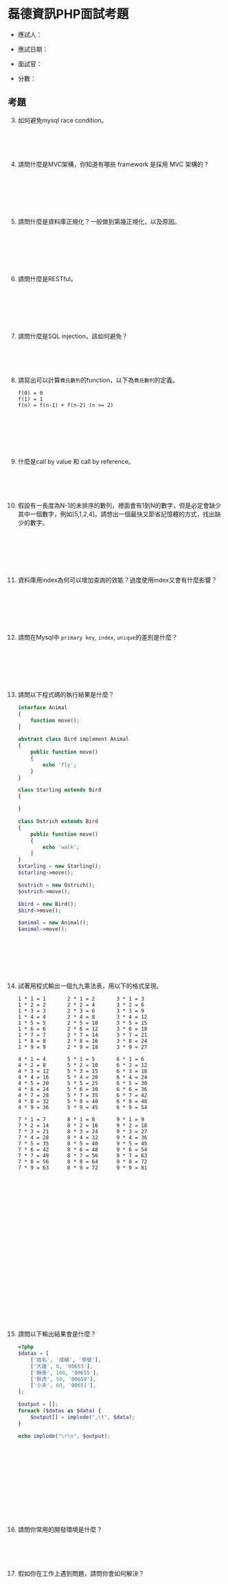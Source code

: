 # 磊德資訊PHP面試考題

- 應試人：

- 應試日期：

- 面試官：

- 分數：


## 考題

3. 如何避免mysql race condition。
	<br>
	<br>
	<br>
	<br>
	<br>
	

4. 請問什麼是MVC架構，你知道有哪些 framework 是採用 MVC 架構的？
	
	<br>
	<br>
	<br>
	<br>
	<br>

6. 請問什麼是資料庫正規化？一般做到第幾正規化，以及原因。
	
	<br>
	<br>
	<br>
	<br>
	<br>


8. 請問什麼是RESTful。

	<br>
	<br>
	<br>
	<br>
	<br>

9. 請問什麼是SQL injection，該如何避免？
	<br>
	<br>
	<br>
	<br>
	<br>


10. 請寫出可以計算`費氏數列`的function，以下為`費氏數列`的定義。

	```
	f(0) = 0
	f(1) = 1
	f(n) = f(n-1) + f(n-2) (n >= 2)
	```
	
	<br>
	<br>
	<br>
	<br>
	<br>


12. 什麼是call by value 和 call by reference。
	<br>
	<br>
	<br>
	<br>
	<br>

14. 假設有一長度為N-1的未排序的數列，裡面會有1到N的數字，但是必定會缺少其中一個數字，例如[5,1,2,4]。請想出一個最快又節省記憶體的方式，找出缺少的數字。
	
	<br>
	<br>
	<br>
	<br>
	<br>

16. 資料庫用index為何可以增加查詢的效能？過度使用index又會有什麼影響？
	
	<br>
	<br>
	<br>
	<br>
	<br>
	
17. 請問在Mysql中 `primary key`, `index`, `unique`的差別是什麼？

	<br>
	<br>
	<br>
	<br>
	<br>
	
17. 請問以下程式碼的執行結果是什麼？
	
	``` php
	interface Animal
	{
		function move();
	}
	
	abstract class Bird implement Animal
	{
		public function move()
		{
			echo 'fly';
		}
	}
	
	class Starling extends Bird
	{
	
	}
	
	class Ostrich extends Bird
	{
		public function move()
		{
			echo 'walk';
		]
	}
	$starling = new Starling();
	$starling->move();
	
	$ostrich = new Ostrich();
	$ostrich->move();
	
	$bird = new Bird();
	$bird->move();
	
	$animal = new Animal();
	$animal->move();
	```
	<br>
	<br>
	<br>
	<br>
	<br>

1. 試著用程式輸出一個九九乘法表，用以下的格式呈現。

	```
	1 * 1 = 1		2 * 1 = 2		3 * 1 = 3		
	1 * 2 = 2		2 * 2 = 4		3 * 2 = 6		
	1 * 3 = 3		2 * 3 = 6		3 * 3 = 9		
	1 * 4 = 4		2 * 4 = 8		3 * 4 = 12		
	1 * 5 = 5		2 * 5 = 10		3 * 5 = 15		
	1 * 6 = 6		2 * 6 = 12		3 * 6 = 18		
	1 * 7 = 7		2 * 7 = 14		3 * 7 = 21		
	1 * 8 = 8		2 * 8 = 16		3 * 8 = 24		
	1 * 9 = 9		2 * 9 = 18		3 * 9 = 27    
	
	4 * 1 = 4		5 * 1 = 5		6 * 1 = 6		
	4 * 2 = 8		5 * 2 = 10		6 * 2 = 12		
	4 * 3 = 12		5 * 3 = 15		6 * 3 = 18		
	4 * 4 = 16		5 * 4 = 20		6 * 4 = 24		
	4 * 5 = 20		5 * 5 = 25		6 * 5 = 30		
	4 * 6 = 24		5 * 6 = 30		6 * 6 = 36		
	4 * 7 = 28		5 * 7 = 35		6 * 7 = 42		
	4 * 8 = 32		5 * 8 = 40		6 * 8 = 48		
	4 * 9 = 36		5 * 9 = 45		6 * 9 = 54    
	
	7 * 1 = 7		8 * 1 = 8		9 * 1 = 9		
	7 * 2 = 14		8 * 2 = 16		9 * 2 = 18		
	7 * 3 = 21		8 * 3 = 24		9 * 3 = 27		
	7 * 4 = 28		8 * 4 = 32		9 * 4 = 36		
	7 * 5 = 35		8 * 5 = 40		9 * 5 = 45		
	7 * 6 = 42		8 * 6 = 48		9 * 6 = 54		
	7 * 7 = 49		8 * 7 = 56		9 * 7 = 63		
	7 * 8 = 56		8 * 8 = 64		9 * 8 = 72		
	7 * 9 = 63		8 * 9 = 72		9 * 9 = 81    
	```
	
	<br>
	<br>
	<br>
	<br>
	<br>
	<br>
	<br>
	<br>
	<br>
	<br>
	<br>
	<br>
	<br>
	<br>
	<br>
	<br>
	<br>
	<br>
	<br>
	<br>

1. 請問以下輸出結果會是什麼？

	``` php
	<?php
	$datas = [
		['姓名', '成績', '學號'],
		['大雄', 0, '00653'],
		['靜香', 100, '00655'],
		['胖虎', 50, '00659'],
		['小夫', 60, '00651'],
	]; 
	
	$output = [];
	foreach ($datas as $data) {
		$output[] = implode(",\t", $data);
	}
	
	echo implode("\r\n", $output);
	
	```
	<br>
	<br>
	<br>
	<br>
	<br><br>
	<br>
	<br>
	<br>
	<br>

17. 請問你常用的開發環境是什麼？
	<br>
	<br>
	<br>
	<br>
	<br>
	
17. 假如你在工作上遇到問題，請問你會如何解決？
	<br>
	<br>
	<br>
	<br>
	<br>
	

